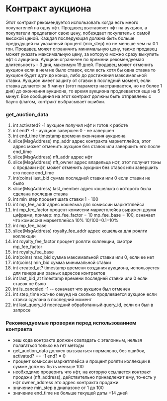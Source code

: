 
# Контракт аукциона

Этот контракт рекомендуется использовать когда есть много покупателей на одну нфт. Продавец выставляет нфт на аукцион,
а покупатели предлагают свою цену, побеждает покупатель с самой высокой ценой. Каждая последующая должна быть больше предыдущей на
указанный процент (min_step) но не меньше чем на 0.1 тон.
Продавец может ограничить минимальную цену, также продавец может указать максимальную цену, за которую можно сразу выкупить 
нфт с аукциона. Аукцион ограничен по времени рекомендуемая длительность - 3 дня, максимум 19 дней. 
Продавец может отменить аукцион если в нем не было ставок, если есть хотя бы одна ставка то
аукцион будет идти до конца, либо до достижения максимальной ставки. Аукцион имеет защиту от ставки в последний момент,
если ставка делается за 5 минут (этот параметр настраивается, но не более 1 дня) до окончания аукциона, то время аукциона продлевается еще на 5 минут.
Все сообщения на этот контракт должны быть отправлены с баунс флагом, контракт выбрасывает ошибки.

### get_auction_data

1. int activated? -1 аукцион получил нфт и готов к работе 
2. int end? -1 - аукцион завершен 0 - не завершен
3. int end_time timestamp времени окончания аукциона
4. slice(MsgAddress) mp_addr адрес контракта маркетплейса, этот адрес может отменить аукцион без ставок или завершить его после end_time
5. slice(MsgAddress) nft_addr адрес нфт
6. slice(MsgAddress) nft_owner адрес владельца нфт, этот получит тоны с продажи нфт, может отменить аукцион без ставок или завершить его после end_time
7. int(coins) last_bid сумма последней ставки или 0 если ставки не было
8. slice(MsgAddress) last_member адрес кошелька с которого была сделана последня ставка
9. int min_step процент шага ставки 1 - 100
10. int mp_fee_addr адрес кошелька для комиссии маркетплейса
11. int mp_fee_factor процент комиссии маркетплейса выражен двумя цифрами, пример: mp_fee_factor = 10 mp_fee_base = 100, означает что комиссия маркетплейса 10% 10/100=0.1=10% 
12. int mp_fee_base
13. slice(MsgAddress) royalty_fee_addr адрес кошелька для роялти коллекции
14. int royalty_fee_factor процент роялти коллекции, смотри mp_fee_factor
15. int royalty_fee_base
16. int(coins) max_bid сумма максимальной ставки или 0, если ее нет
17. int(coins) min_bid сумма минимальной ставки
18. int created_at? timestamp времени создания аукциона, используется для генерации разных адресов контрактов
19. int last_bid_at timestamp времени последней ставки или 0 если ставок не было
20. int is_canceled -1 -- означает что аукцион был отменен
21. int step_time кол-во секунд на сколько продлевается аукцион если ставка сделана в последний момент
22. int last_query_id последний обработанный query_id, если он был в запросе

### Рекомендуемые проверки перед использованием контракта

- хеш кода контракта должен совпадать с эталонным, нельзя полагаться только на гет методы
- get_auction_data должен вызываться нормально, без ошибок, activated? == -1 end? = 0
- процент комиссии маркетплейса и процент роялти коллекции в сумме должны быть меньше 100
- необходимо проверить что нфт, на которую ссылается контракт продажи (nft_address), действительно принадлежит ему, то-есть у нфт owner_address это адрес контракта продажи
- значение min_step в диапазоне от 1 до 100
- значение end_time не больше текущей даты +14 дней
